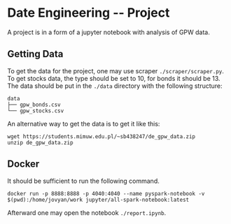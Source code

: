 # Date Engineering -- Project

A project is in a form of a jupyter notebook with analysis of GPW data.

## Getting Data

To get the data for the project, one may use scraper `./scraper/scraper.py`.
To get stocks data, the type should be set to 10, for bonds it should be 13.
The data should be put in the `./data` directory with the following structure:
```
data
├── gpw_bonds.csv
└── gpw_stocks.csv

```
An alternative way to get the data is to get it like this:
```
wget https://students.mimuw.edu.pl/~sb438247/de_gpw_data.zip
unzip de_gpw_data.zip
```

## Docker

It should be sufficient to run the following command.

```
docker run -p 8888:8888 -p 4040:4040 --name pyspark-notebook -v $(pwd):/home/jovyan/work jupyter/all-spark-notebook:latest
```

Afterward one may open the notebook `./report.ipynb`.
